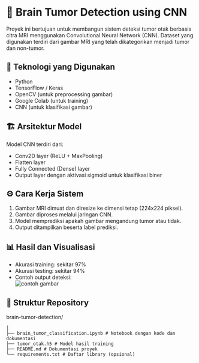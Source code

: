 # 🧠 Brain Tumor Detection using CNN

Proyek ini bertujuan untuk membangun sistem deteksi tumor otak berbasis citra MRI menggunakan Convolutional Neural Network (CNN). Dataset yang digunakan terdiri dari gambar MRI yang telah dikategorikan menjadi tumor dan non-tumor.

## 🚀 Teknologi yang Digunakan

- Python  
- TensorFlow / Keras  
- OpenCV (untuk preprocessing gambar)  
- Google Colab (untuk training)  
- CNN (untuk klasifikasi gambar)  

## 🏗️ Arsitektur Model

Model CNN terdiri dari:  
- Conv2D layer (ReLU + MaxPooling)  
- Flatten layer  
- Fully Connected (Dense) layer  
- Output layer dengan aktivasi sigmoid untuk klasifikasi biner  

## ⚙️ Cara Kerja Sistem

1. Gambar MRI dimuat dan diresize ke dimensi tetap (224x224 piksel).  
2. Gambar diproses melalui jaringan CNN.  
3. Model memprediksi apakah gambar mengandung tumor atau tidak.  
4. Output ditampilkan beserta label prediksi.  

## 📊 Hasil dan Visualisasi

- Akurasi training: sekitar 97%  
- Akurasi testing: sekitar 94%  
- Contoh output deteksi:  
  ![contoh gambar](path/to/sample_result.png)  

## 📂 Struktur Repository

brain-tumor-detection/
```
│
├── brain_tumor_classification.ipynb # Notebook dengan kode dan dokumentasi
├── tumor_otak.h5 # Model hasil training
├── README.md # Dokumentasi proyek
└── requirements.txt # Daftar library (opsional)
```
